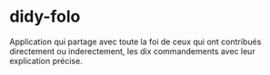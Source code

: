 # didy-folo
Application qui partage avec toute la foi de ceux qui ont contribués directement ou inderectement, les dix commandements avec leur explication précise.
